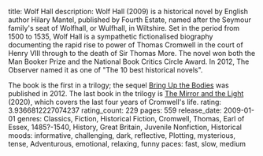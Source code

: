title: Wolf Hall
description: Wolf Hall (2009) is a historical novel by English author Hilary Mantel, published by Fourth Estate, named after the Seymour family's seat of Wolfhall, or Wulfhall, in Wiltshire. Set in the period from 1500 to 1535, Wolf Hall is a sympathetic fictionalised biography documenting the rapid rise to power of Thomas Cromwell in the court of Henry VIII through to the death of Sir Thomas More. The novel won both the Man Booker Prize and the National Book Critics Circle Award. In 2012, The Observer named it as one of "The 10 best historical novels".

The book is the first in a trilogy; the sequel [Bring Up the Bodies](https://openlibrary.org/works/OL16547664W) was published in 2012. The last book in the trilogy is [The Mirror and the Light](https://openlibrary.org/works/OL20665410W) (2020), which covers the last four years of Cromwell's life.
rating: 3.9366812227074237
rating_count: 229
pages: 559
release_date: 2009-01-01
genres: Classics, Fiction, Historical Fiction, Cromwell, Thomas, Earl of Essex, 1485?-1540, History, Great Britain, Juvenile Nonfiction, Historical
moods: informative, challenging, dark, reflective, Plotting, mysterious, tense, Adventurous, emotional, relaxing, funny
paces: fast, slow, medium